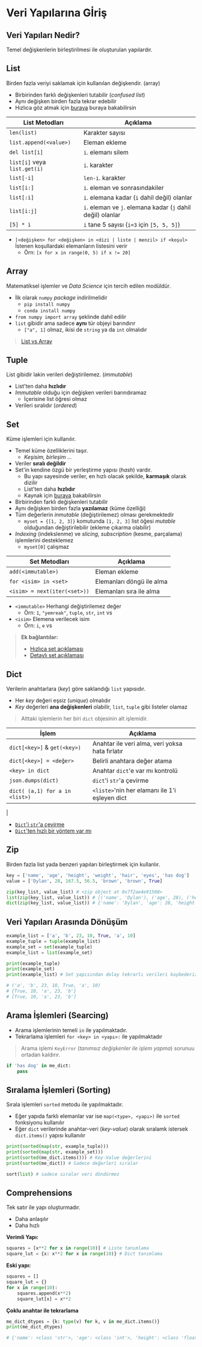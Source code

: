 # Veri Yapılarına Gİriş

## Veri Yapıları Nedir?

Temel değişkenlerin birleştirilmesi ile oluşturulan yapılardır.

## List

Birden fazla veriyi saklamak için kullanılan değişkendir. (array)

- Birbirinden farklı değişkenleri tutabilir (_confused list_)
- Aynı değişken birden fazla tekrar edebilir
- Hızlıca göz atmak için [buraya][list] buraya bakabilirsin

| List Metodları               | Açıklama                                                    |
| ---------------------------- | ----------------------------------------------------------- |
| `len(list)`                  | Karakter sayısı                                             |
| `list.append(<value>)`       | Eleman ekleme                                               |
| `del list[i]`                | `i`. elemanı silem                                          |
| `list[i]` veya `list.get(i)` | `i`. karakter                                               |
| `list[-i]`                   | `len-i`. karakter                                           |
| `list[i:]`                   | `i`. eleman ve sonrasındakiler                              |
| `list[:i]`                   | `i`. elemana kadar (`i` dahil değil) olanlar                |
| `list[i:j]`                  | `i`. eleman ve `j`. elemana kadar (`j` dahil değil) olanlar |
| `[5] * i`                    | `i` tane 5 sayısı (`i=3` için `[5, 5, 5]`)                  |

- `[<değişken> for <değişken> in <dizi | liste | menzil> if <koşul>` İstenen koşullardaki elemanların listesini verir
  - Örn: `[x for x in range(0, 5) if x != 20]`

## Array

Matematiksel işlemler ve _Data Science_ için tercih edilen modüldür.

- İlk olarak `numpy` _package_ indirilmelidir
  - `pip install numpy`
  - `conda install numpy`
- `from numpy import array` şeklinde dahil edilir
- `list` gibidir ama sadece **aynı** tür objeyi barındırır
  - `["a", 1]` olmaz, ikisi de `string` ya da `int` olmalıdır

> [List vs Array](https://medium.com/backticks-tildes/list-vs-array-python-data-type-40ac4f294551)

## Tuple

List gibidir lakin verileri değiştirilemez. (_immutable_)

- List'ten daha **hızlıdır**
- _Immutable_ olduğu için değişken verileri barındıramaz
  - İçerisine list öğresi olmaz
- Verileri sıralıdır (_ordered_)

## Set

Küme işlemleri için kullanılır.

- Temel küme özelliklerini taşır.
  - _Keşisim, birleşim ..._
- Veriler **sıralı değildir**
- Set'in kendine özgü bir yerleştirme yapısı (_hash_) vardır.
  - Bu yapı sayesinde veriler, en hızlı olacak şekilde, **karmaşık** olarak dizilir
  - List'ten daha **hızlıdır**
  - Kaynak için [buraya][set mi yoksa list mi daha hızlı] bakabilirsin
- Birbirinden farklı değişkenleri tutabilir
- Aynı değişken birden fazla **yazılamaz** (küme özelliği)
- Tüm değerlerin _inmutable_ (değiştirilemez) olması gerekmektedir
  - `myset = {[1, 2, 3]}` komutunda `[1, 2, 3]` list öğesi _mutable_ olduğundan değiştirilebilir (ekleme çıkarma olabilir)
- _Indexing_ (indekslenme) ve _slicing, subscription_ (kesme, parçalama) işlemlerini desteklemez
  - `myset[0]` çalışmaz

| Set Metodları                | Açıklama                  |
| ---------------------------- | ------------------------- |
| `add(<immutable>)`           | Eleman ekleme             |
| `for <isim> in <set>`        | Elemanları döngü ile alma |
| `<isim> = next(iter(<set>))` | Elemanları sıra ile alma  |

- `<immutable>` Herhangi değiştirilemez değer
  - Örn: `1`, `"yemreak"`, `tuple`, `str`, `int` vs
- `<isim>` Elemena verilecek isim
  - Örn: `i`, `e` vs

> **Ek bağlantılar:**
>
> - [Hızlıca set açıklaması][set]
> - [Detaylı set açıklaması][set detaylı]

## Dict

Verilerin anahtarlara (_key_) göre saklandığı `list` yapısıdır.

- Her _key_ değeri eşsiz (_unique_) olmalıdır
- _Key_ değerleri **ana değişkenleri** olabilir, `list`, `tuple` gibi listeler olamaz

> Alttaki işlemlerin her biri `dict` objesinin alt işlemidir.

| İşlem                          | Açıklama                                        |
| ------------------------------ | ----------------------------------------------- |
| `dict[<key>]` & `get(<key>)`   | Anahtar ile veri alma, veri yoksa hata fırlatır |
| `dict[<key>] = <değer>`        | Belirli anahtara değer atama                    |
| `<key> in dict`                | Anahtar `dict`'e var mı kontrolü                |
| `json.dumps(dict)`             | `dict`'i `str`'a çevirme                        |
| `dict( (a,1) for a in <list>)` | `<liste>`'nin her elamanı ile 1'i eşleyen dict  |

|

- [`Dict`'i `str`'a çevirme][dict'i str'a çevirme]
- [`Dict`'ten hızlı bir yöntem var mı][dict'ten hızlı var mı]

## Zip

Birden fazla list yada benzeri yapıları birleştirmek için kullanlır.

```python
key = ['name', 'age', 'height', 'weight', 'hair', 'eyes', 'has dog']
value = ['Dylan', 28, 167.5, 56.5, 'brown', 'brown', True]

zip(key_list, value_list) # <zip object at 0x7f2ae4e91508>
list(zip(key_list, value_list)) # [('name', 'Dylan'), ('age', 28), ('height', 167.5), ('weight', 56.5), ('hair', 'brown'), ('eyes', 'brown'), ('has dog', True)]
dict(zip(key_list, value_list)) # {'name': 'Dylan', 'age': 28, 'height': 167.5, 'weight': 56.5, 'hair': 'brown', 'eyes': 'brown', 'has dog': True}
```

[dict'i str'a çevirme]: https://stackoverflow.com/a/4547331/9770490
[dict'ten hızlı var mı]: https://stackoverflow.com/a/40694623/9770490
[dictionary]: https://www.programiz.com/python-programming/dictionary
[tuple]: https://www.programiz.com/python-programming/tuple
[list]: https://www.programiz.com/python-programming/list
[set]: https://www.programiz.com/python-programming/set
[set detaylı]: https://www.datacamp.com/community/tutorials/sets-in-python
[set mi yoksa list mi daha hızlı]: https://stackoverflow.com/a/7717046/9770490s

## Veri Yapıları Arasında Dönüşüm

```python
example_list = ['a', 'b', 23, 10, True, 'a', 10]
example_tuple = tuple(example_list)
example_set = set(example_tuple)
example_list = list(example_set)

print(example_tuple)
print(example_set)
print(example_list) # Set yapısından dolay tekrarlı verileri kaybederiz

# ('a', 'b', 23, 10, True, 'a', 10)
# {True, 10, 'a', 23, 'b'}
# [True, 10, 'a', 23, 'b']
```

## Arama İşlemleri (Searcing)

- Arama işlemlerinin temeli `in` ile yapılmaktadır.
- Tekrarlama işlemleri `for <key> in <yapı>:` ile yapılmaktadır

> Arama işlemi `KeyError` (_tanımsız değişkenler ile işlem yapma_) sorunuu ortadan kaldırır.

```python
if 'has dog' in me_dict:
    pass
```

## Sıralama İşlemleri (Sorting)

Sırala işlemleri `sorted` metodu ile yapılmaktadır.

- Eğer yapıda farklı elemanlar var ise `map(<type>, <yapı>)` ile `sorted` fonksiyonu kullanılır
- Eğer `dict` verilerinde anahtar-veri (_key-value_) olarak sıralamk istersek `dict.items()` yapısı kullanılır

```python
print(sorted(map(str, example_tuple)))
print(sorted(map(str, example_set)))
print(sorted(me_dict.items())) # Key-Value değerlerini
print(sorted(me_dict)) # Sadece değerleri sıralar

sort(list) # sadece sıralar veri döndürmez
```

## Comprehensions

Tek satır ile yapı oluşturmadır.

- Daha anlaşılır
- Daha hızlı

**Verimli Yapı:**

```python
squares = [x**2 for x in range(10)] # Liste tanımlama
square_lut = {x: x**2 for x in range(10)} # Dict tanımlama
```

**Eski yapı:**

```python
squares = []
square_lut = {}
for x in range(10):
    squares.append(x**2)
    square_lut[x] = x**2
```

**Çoklu anahtar ile tekrarlama**

```python
me_dict_dtypes = {k: type(v) for k, v in me_dict.items()}
print(me_dict_dtypes)

# {'name': <class 'str'>, 'age': <class 'int'>, 'height': <class 'float'>, 'weight': <class 'float'>, 'hair': <class 'str'>, 'eyes': <class 'str'>, 'has dog': <class 'bool'>, 'favorite color': <class 'str'>, 'nieces/nephews': <class 'int'>}
```
